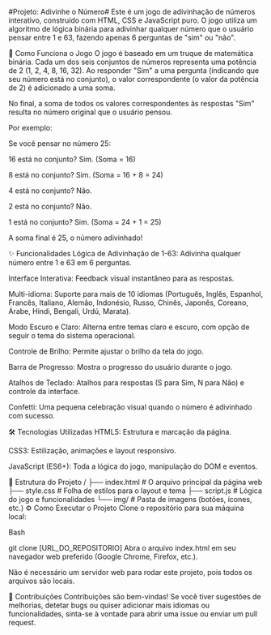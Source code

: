 #Projeto: Adivinhe o Número#
Este é um jogo de adivinhação de números interativo, construído com HTML, CSS e JavaScript puro. O jogo utiliza um algoritmo de lógica binária para adivinhar qualquer número que o usuário pensar entre 1 e 63, fazendo apenas 6 perguntas de "sim" ou "não".

🚀 Como Funciona o Jogo
O jogo é baseado em um truque de matemática binária. Cada um dos seis conjuntos de números representa uma potência de 2 (1, 2, 4, 8, 16, 32). Ao responder "Sim" a uma pergunta (indicando que seu número está no conjunto), o valor correspondente (o valor da potência de 2) é adicionado a uma soma.

No final, a soma de todos os valores correspondentes às respostas "Sim" resulta no número original que o usuário pensou.

Por exemplo:

Se você pensar no número 25:

16 está no conjunto? Sim. (Soma = 16)

8 está no conjunto? Sim. (Soma = 16 + 8 = 24)

4 está no conjunto? Não.

2 está no conjunto? Não.

1 está no conjunto? Sim. (Soma = 24 + 1 = 25)

A soma final é 25, o número adivinhado!

✨ Funcionalidades
Lógica de Adivinhação de 1-63: Adivinha qualquer número entre 1 e 63 em 6 perguntas.

Interface Interativa: Feedback visual instantâneo para as respostas.

Multi-idioma: Suporte para mais de 10 idiomas (Português, Inglês, Espanhol, Francês, Italiano, Alemão, Indonésio, Russo, Chinês, Japonês, Coreano, Árabe, Hindi, Bengali, Urdú, Marata).

Modo Escuro e Claro: Alterna entre temas claro e escuro, com opção de seguir o tema do sistema operacional.

Controle de Brilho: Permite ajustar o brilho da tela do jogo.

Barra de Progresso: Mostra o progresso do usuário durante o jogo.

Atalhos de Teclado: Atalhos para respostas (S para Sim, N para Não) e controle da interface.

Confetti: Uma pequena celebração visual quando o número é adivinhado com sucesso.

🛠️ Tecnologias Utilizadas
HTML5: Estrutura e marcação da página.

CSS3: Estilização, animações e layout responsivo.

JavaScript (ES6+): Toda a lógica do jogo, manipulação do DOM e eventos.

📁 Estrutura do Projeto
/
├── index.html          # O arquivo principal da página web
├── style.css           # Folha de estilos para o layout e tema
├── script.js           # Lógica do jogo e funcionalidades
└── img/                # Pasta de imagens (botões, ícones, etc.)
⚙️ Como Executar o Projeto
Clone o repositório para sua máquina local:

Bash

git clone [URL_DO_REPOSITORIO]
Abra o arquivo index.html em seu navegador web preferido (Google Chrome, Firefox, etc.).

Não é necessário um servidor web para rodar este projeto, pois todos os arquivos são locais.

🤝 Contribuições
Contribuições são bem-vindas! Se você tiver sugestões de melhorias, detetar bugs ou quiser adicionar mais idiomas ou funcionalidades, sinta-se à vontade para abrir uma issue ou enviar um pull request.
